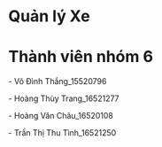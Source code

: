 # Quản lý Xe
<h1>Thành viên nhóm 6</h1>
<p>- Võ Đình Thắng_15520796</p>
<p>- Hoàng Thùy Trang_16521277</p>
<p>- Hoàng Văn Châu_16520108</p>
<p>- Trần Thị Thu Tình_16521250</p>

